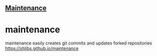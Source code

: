 ## [Maintenance](https://shlibs.github.io/maintenance/) 

# maintenance

maintenance easily creates git commits and updates forked repositories https://shlibs.github.io/maintenance

<!--maintenance README.md OEF-->
